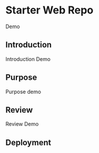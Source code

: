 # Starter Web Repo
Demo
## Introduction
Introduction Demo
## Purpose
Purpose demo
## Review
Review Demo
## Deployment
